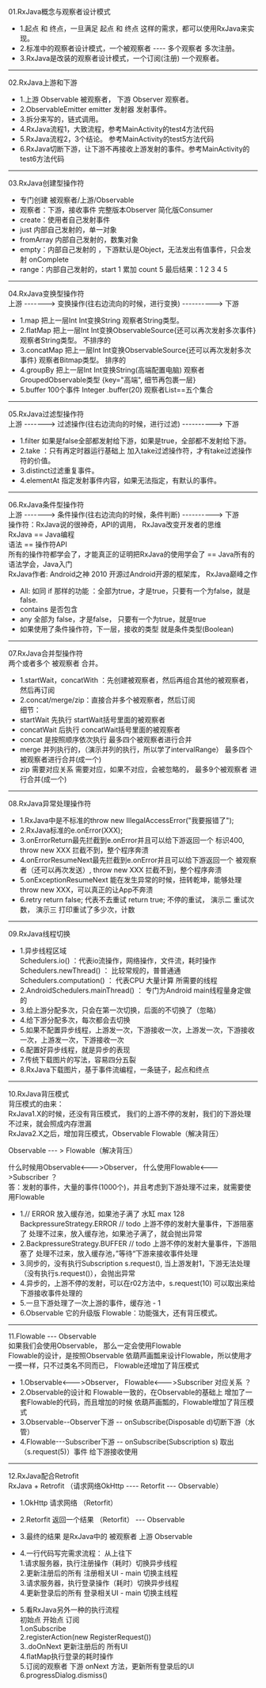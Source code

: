 01.RxJava概念与观察者设计模式    
- 1.起点 和 终点，一旦满足 起点 和 终点 这样的需求，都可以使用RxJava来实现。  
- 2.标准中的观察者设计模式，一个被观察者 ---- 多个观察者 多次注册。  
- 3.RxJava是改装的观察者设计模式，一个订阅(注册) 一个观察者。  
--------------------------------------------------------------------------
02.RxJava上游和下游    
- 1.上游 Observable 被观察者， 下游 Observer 观察者。  
- 2.ObservableEmitter<Integer> emitter 发射器 发射事件。    
- 3.拆分来写的，链式调用。  
- 4.RxJava流程1，大致流程，参考MainActivity的test4方法代码    
- 5.RxJava流程2，3个结论。 参考MainActivity的test5方法代码     
- 6.RxJava切断下游，让下游不再接收上游发射的事件。参考MainActivity的test6方法代码      
----------------------------------------------------------------------------
03.RxJava创建型操作符   
- 专门创建 被观察者/上游/Observable  
- 观察者：下游，接收事件  完整版本Observer  简化版Consumer  
- create：使用者自己发射事件  
- just 内部自己发射的，单一对象  
- fromArray 内部自己发射的，数集对象  
- empty：内部自己发射的 ，下游默认是Object，无法发出有值事件，只会发射 onComplete  
- range：内部自己发射的，start 1 累加   count 5    最后结果：1 2 3 4 5    
----------------------------------------------------------------------------  
04.RxJava变换型操作符    
上游  ------->    变换操作(往右边流向的时候，进行变换)  ---------->  下游  
- 1.map       把上一层Int  Int变换String                                           观察者String类型。  
- 2.flatMap   把上一层Int  Int变换ObservableSource<String>{还可以再次发射多次事件}   观察者String类型。 不排序的  
- 3.concatMap 把上一层Int  Int变换ObservableSource<Bitmap>{还可以再次发射多次事件}   观察者Bitmap类型。 排序的  
- 4.groupBy   把上一层Int  Int变换String(高端配置电脑)     观察者GroupedObservable类型 {key="高端", 细节再包裹一层}  
- 5.buffer    100个事件 Integer     .buffer(20)    观察者List<Integer>==五个集合  
---------------------------------------------------------------------------------  
05.RxJava过滤型操作符  
上游  ------->    过滤操作(往右边流向的时候，进行过滤)  ---------->  下游  
- 1.filter 如果是false全部都发射给下游，如果是true，全部都不发射给下游。  
- 2.take ：只有再定时器运行基础上 加入take过滤操作符，才有take过滤操作符的价值。  
- 3.distinct过滤重复事件。  
- 4.elementAt 指定发射事件内容，如果无法指定，有默认的事件。  
-------------------------------------------------------------------------------  
06.RxJava条件型操作符      
上游  ------->    条件操作(往右边流向的时候，条件判断)  ---------->  下游  
操作符：RxJava说的很神奇，API的调用， RxJava改变开发者的思维  
RxJava == Java编程  
语法 == 操作符API  
所有的操作符都学会了，才能真正的证明把RxJava的使用学会了 == Java所有的语法学会，Java入门  
RxJava作者: Android之神 2010 开源过Android开源的框架库， RxJava巅峰之作  

- All: 如同 if 那样的功能 ：全部为true，才是true，只要有一个为false，就是false.  
- contains 是否包含  
- any 全部为 false，才是false， 只要有一个为true，就是true  
- 如果使用了条件操作符，下一层，接收的类型 就是条件类型(Boolean)  
--------------------------------------------------------------------------------  
07.RxJava合并型操作符  
两个或者多个 被观察者 合并。  
- 1.startWait，concatWith ：先创建被观察者，然后再组合其他的被观察者，然后再订阅  
- 2.concat/merge/zip：直接合并多个被观察者，然后订阅  
细节：  
- startWait 先执行 startWait括号里面的被观察者  
- concatWait 后执行 concatWait括号里面的被观察者  
- concat 是按照顺序依次执行 最多四个被观察者进行合并  
- merge 并列执行的，（演示并列的执行，所以学了intervalRange） 最多四个被观察者进行合并(成一个)  
- zip 需要对应关系 需要对应，如果不对应，会被忽略的， 最多9个被观察者 进行合并(成一个)  
----------------------------------------------------------------------------------------
08.RxJava异常处理操作符  
- 1.RxJava中是不标准的throw new IllegalAccessError("我要报错了");  
- 2.RxJava标准的e.onError(XXX);  
- 3.onErrorReturn最先拦截到e.onError并且可以给下游返回一个 标识400,   throw new  XXX 拦截不到，整个程序奔溃  
- 4.onErrorResumeNext最先拦截到e.onError并且可以给下游返回一个 被观察者（还可以再次发送）,   throw new  XXX 拦截不到，整个程序奔溃  
- 5.onExceptionResumeNext 能在发生异常的时候，扭转乾坤，能够处理 throw new  XXX，可以真正的让App不奔溃  
- 6.retry return false; 代表不去重试  return true; 不停的重试，  演示二 重试次数，  演示三 打印重试了多少次，计数  
----------------------------------------------------------------------------------------------------------------------------
09.RxJava线程切换  
- 1.异步线程区域  
        Schedulers.io() ：代表io流操作，网络操作，文件流，耗时操作  
        Schedulers.newThread()    ： 比较常规的，普普通通  
        Schedulers.computation()  ： 代表CPU 大量计算 所需要的线程  
- 2.AndroidSchedulers.mainThread()  ： 专门为Android main线程量身定做的  
- 3.给上游分配多次，只会在第一次切换，后面的不切换了（忽略）  
- 4.给下游分配多次，每次都会去切换  
- 5.如果不配置异步线程，上游发一次，下游接收一次，上游发一次，下游接收一次，上游发一次，下游接收一次  
- 6.配置好异步线程，就是异步的表现  
- 7.传统下载图片的写法，容易四分五裂  
- 8.RxJava下载图片，基于事件流编程，一条链子，起点和终点  
------------------------------------------------------------------------------------------------  
10.RxJava背压模式  
背压模式的由来：  
RxJava1.X的时候，还没有背压模式， 我们的上游不停的发射，我们的下游处理不过来，就会照成内存泄漏  
RxJava2.X之后，增加背压模式，Observable  Flowable（解决背压）  

Observable --- > Flowable（解决背压）  

什么时候用Observable<--->Observer， 什么使用Flowable<--->Subscriber ？  
答：发射的事件，大量的事件(1000个)，并且考虑到下游处理不过来，就需要使用Flowable  

- 1.// ERROR  放入缓存池，如果池子满了  水缸  max 128  
 BackpressureStrategy.ERROR // todo 上游不停的发射大量事件，下游阻塞了 处理不过来，放入缓存池，如果池子满了，就会抛出异常  
- 2.BackpressureStrategy.BUFFER // todo  上游不停的发射大量事件，下游阻塞了 处理不过来，放入缓存池，”等待“下游来接收事件处理  
- 3.同步的，没有执行Subscription s.request(), 当上游发射1，下游无法处理（没有执行s.request()），会抛出异常  
- 4.异步的，上游不停的发射，可以在r02方法中，s.request(10)  可以取出来给 下游接收事件处理的  
- 5.一旦下游处理了一次上游的事件，缓存池 - 1  
- 6.Observable 它的升级版 Flowable：功能强大，还有背压模式。  
--------------------------------------------------------------------------
11.Flowable  --- Observable  
如果我们会使用Observable， 那么一定会使用Flowable  
Flowable的设计，是按照Observable 依葫芦画瓢来设计Flowable，所以使用才一摸一样，只不过类名不同而已， Flowable还增加了背压模式  
- 1.Observable<--->Observer， Flowable<--->Subscriber  对应关系 ？  
- 2.Observable的设计和  Flowable一致的，在Observable的基础上 增加了一套Flowable的代码，而且增加的时候 依葫芦画瓢的，Flowable增加了背压模式  
- 3.Observable--Observer下游 -- onSubscribe(Disposable d)切断下游（水管）  
- 4.Flowable---Subscriber下游 -- onSubscribe(Subscription s) 取出（s.request(5)）事件 给下游接收使用  
--------------------------------------------------------------------------------------------------
12.RxJava配合Retrofit  
RxJava + Retrofit （请求网络OkHttp  ---- Retorfit  --- Observable）    
- 1.OkHttp 请求网络 （Retorfit）
- 2.Retorfit 返回一个结果 （Retorfit） --- Observable  
- 3.最终的结果 是RxJava中的 被观察者 上游 Observable  
- 4.一行代码写完需求流程： 从上往下  
   1.请求服务器，执行注册操作（耗时）切换异步线程  
   2.更新注册后的所有 注册相关UI - main  切换主线程  
   3.请求服务器，执行登录操作（耗时）切换异步线程  
   4.更新登录后的所有 登录相关UI - main  切换主线程  

- 5.看RxJava另外一种的执行流程  
  初始点 开始点 订阅  
  1.onSubscribe  
  2.registerAction(new RegisterRequest())  
  3..doOnNext 更新注册后的 所有UI  
  4.flatMap执行登录的耗时操作  
  5.订阅的观察者 下游 onNext 方法，更新所有登录后的UI  
  6.progressDialog.dismiss()  